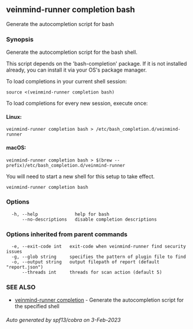 ## veinmind-runner completion bash

Generate the autocompletion script for bash

### Synopsis

Generate the autocompletion script for the bash shell.

This script depends on the 'bash-completion' package.
If it is not installed already, you can install it via your OS's package manager.

To load completions in your current shell session:

	source <(veinmind-runner completion bash)

To load completions for every new session, execute once:

#### Linux:

	veinmind-runner completion bash > /etc/bash_completion.d/veinmind-runner

#### macOS:

	veinmind-runner completion bash > $(brew --prefix)/etc/bash_completion.d/veinmind-runner

You will need to start a new shell for this setup to take effect.


```
veinmind-runner completion bash
```

### Options

```
  -h, --help              help for bash
      --no-descriptions   disable completion descriptions
```

### Options inherited from parent commands

```
  -e, --exit-code int   exit-code when veinmind-runner find security issues
  -g, --glob string     specifies the pattern of plugin file to find
  -o, --output string   output filepath of report (default "report.json")
      --threads int     threads for scan action (default 5)
```

### SEE ALSO

* [veinmind-runner completion](veinmind-runner_completion.md)	 - Generate the autocompletion script for the specified shell

###### Auto generated by spf13/cobra on 3-Feb-2023
